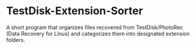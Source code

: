 # TestDisk-Extension-Sorter

A short program that organizes files recovered from TestDisk/PhotoRec (Data Recovery for Linux) and categorizes them into designated extension folders.
